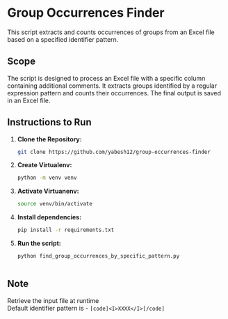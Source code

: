 # Group Occurrences Finder

This script extracts and counts occurrences of groups from an Excel file based on a specified identifier pattern.

## Scope

The script is designed to process an Excel file with a specific column containing additional comments. It extracts groups identified by a regular expression pattern and counts their occurrences. The final output is saved in an Excel file.

## Instructions to Run

1. **Clone the Repository:**

   ```bash
   git clone https://github.com/yabesh12/group-occurrences-finder


2. **Create Virtualenv:**
   ```bash
   python -m venv venv


3. **Activate Virtuanenv:**
    ```bash
    source venv/bin/activate


4. **Install dependencies:**
    ```bash
    pip install -r requirements.txt


5. **Run the script:**
    ```bash
    python find_group_occurrences_by_specific_pattern.py



## Note
Retrieve the input file at runtime  
Default identifier pattern is - ```[code]<I>XXXX</I>[/code]```
